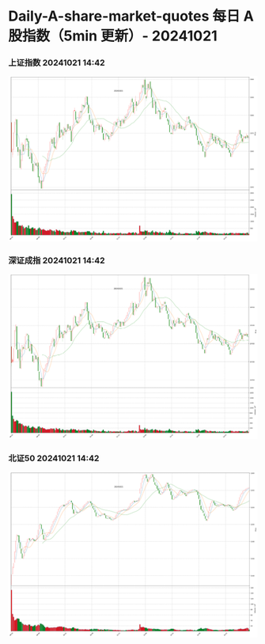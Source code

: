 
# Daily-A-share-market-quotes 每日 A 股指数（5min 更新）- 20241021

### 上证指数 20241021 14:42
![](./fig/2024/10/20241021-sh000001.png)

### 深证成指 20241021 14:42
![](./fig/2024/10/20241021-sz399001.png)

### 北证50 20241021 14:42
![](./fig/2024/10/20241021-bj899050.png)
